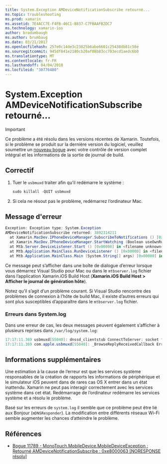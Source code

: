 ```yaml
---
title: System.Exception AMDeviceNotificationSubscribe retourné...
ms.topic: troubleshooting
ms.prod: xamarin
ms.assetid: 7E4ACC7E-F4FB-46C1-8837-C7FBAAFB2DC7
ms.technology: xamarin-ios
author: bradumbaugh
ms.author: brumbaug
ms.date: 03/21/2017
ms.openlocfilehash: 257e0c14de3c23825b6abe6601c25438db81c58e
ms.sourcegitcommit: 945df041e2180cb20af08b83cc703ecd1aedc6b0
ms.translationtype: MT
ms.contentlocale: fr-FR
ms.lasthandoff: 04/04/2018
ms.locfileid: "30776480"
---
```

# <a name="systemexception-amdevicenotificationsubscribe-returned-"></a>System.Exception AMDeviceNotificationSubscribe retourné...

> [!IMPORTANT]
> Ce problème a été résolu dans les versions récentes de Xamarin. Toutefois, si le problème se produit sur la dernière version du logiciel, veuillez soumettre un [nouveau bogue](~/cross-platform/troubleshooting/questions/howto-file-bug.md) avec votre contrôle de version complet intégral et les informations de la sortie de journal de build.


## <a name="fix"></a>Correctif

1.  Tuer le `usbmuxd` traiter afin qu’il redémarre le système :

    ```csharp
    sudo killall -QUIT usbmuxd
    ```

2.  Si cela ne résout pas le problème, redémarrez l’ordinateur Mac.

## <a name="error-message"></a>Message d'erreur

```csharp
Exception: Exception type: System.Exception
AMDeviceNotificationSubscribe returned: 3892314211
  at Xamarin.MacDev.IPhoneDeviceManager.SubscribeToNotifications () [0x00000] in <filename unknown="">:0
  at Xamarin.MacDev.IPhoneDeviceManager.StartWatching (Boolean useOwnRunloop) [0x00000] in <filename unknown="">:0
  at Mtb.Server.DeviceListener.Start () [0x00000] in <filename unknown="">:0
  at Mtb.Application.MainClass.RunDeviceListener () [0x00000] in <filename unknown="">:0
  at Mtb.Application.MainClass.Main (System.String[] args) [0x00000] in <filename unknown="">:0
```

Ce message peut s’afficher dans une boîte de dialogue d’erreur lorsque vous démarrez Visual Studio pour Mac ou dans le `mtbserver.log` fichier dans l’application Xamarin.iOS Build Host (**Xamarin.iOS Build Host > Afficher le journal de génération hôte**).

Notez qu’il s’agit d’un problème courant. Si Visual Studio rencontre des problèmes de connexion à l’hôte de build Mac, il existe d’autres erreurs qui sont plus susceptibles d’apparaître dans le `mtbserver.log` fichier.

### <a name="errors-in-systemlog"></a>Erreurs dans System.log

Dans une erreur de cas, les deux messages peuvent également s’afficher à plusieurs reprises dans `/var/log/system.log`:

```csharp
17:17:11.369 usbmuxd[55040]: dnssd_clientstub ConnectToServer: socket failed 24 Too many open files
17:17:11.369 com.apple.usbmuxd[55040]: _BrowseReplyReceivedCallback Error doing DNSServiceResolve(): -65539
```

## <a name="additional-information"></a>Informations supplémentaires

Une estimation à la cause de l’erreur est que les services système responsables de la création de rapports les informations de périphérique et le simulateur iOS peuvent dans de rares cas OS X entrer dans un état inattendu. Xamarin ne peut pas interagir correctement avec les services système dans cet état. Redémarrage de l’ordinateur redémarre les services système et a résolu le problème.

Basé sur les erreurs de `system.log` il semble que ce problème peut être lié aux Bonjour (`mDNSResponder`). La modification entre différents réseaux Wi-Fi semble augmenter les chances d’atteindre le problème.

## <a name="references"></a>Références

*   [Bogue 11789 - MonoTouch.MobileDevice.MobileDeviceException : Retourné AMDeviceNotificationSubscribe : 0xe8000063 [NORESPONSE résolu]](https://bugzilla.xamarin.com/show_bug.cgi?id=11789)
